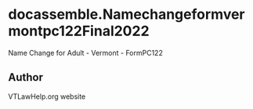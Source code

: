 # docassemble.Namechangeformvermontpc122Final2022

Name Change for Adult - Vermont - FormPC122

## Author

VTLawHelp.org website

